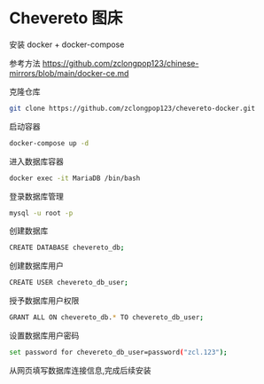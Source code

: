 Chevereto 图床
=
安装 docker + docker-compose

参考方法 https://github.com/zclongpop123/chinese-mirrors/blob/main/docker-ce.md


克隆仓库
```bash
git clone https://github.com/zclongpop123/chevereto-docker.git
```
启动容器
```bash
docker-compose up -d
```
进入数据库容器
```bash
docker exec -it MariaDB /bin/bash
```
登录数据库管理
```bash
mysql -u root -p
```
创建数据库
```bash
CREATE DATABASE chevereto_db;
```
创建数据库用户
```bash
CREATE USER chevereto_db_user;
```
授予数据库用户权限
```bash
GRANT ALL ON chevereto_db.* TO chevereto_db_user;
```
设置数据库用户密码
```bash
set password for chevereto_db_user=password("zcl.123");
```

从网页填写数据库连接信息,完成后续安装
